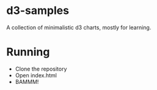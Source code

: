 # d3-samples
A collection of minimalistic d3 charts, mostly for learning.

# Running
- Clone the repository
- Open index.html
- BAMMM!
